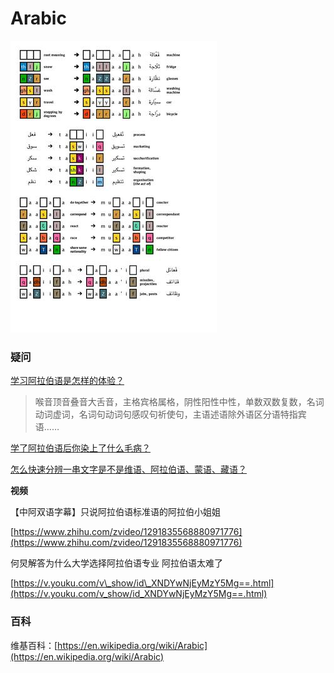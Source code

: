 # Arabic

![](../.gitbook/assets/image%20%282%29.png)

### 疑问

[学习阿拉伯语是怎样的体验？](https://www.zhihu.com/question/57502795/)

> 喉音顶音叠音大舌音，主格宾格属格，阴性阳性中性，单数双数复数，名词动词虚词，名词句动词句感叹句祈使句，主语述语除外语区分语特指宾语……

[学了阿拉伯语后你染上了什么毛病？](https://www.zhihu.com/question/295694115)

[怎么快速分辨一串文字是不是维语、阿拉伯语、蒙语、藏语？](https://www.zhihu.com/question/424602456)

**视频**

【中阿双语字幕】只说阿拉伯语标准语的阿拉伯小姐姐

[https://www.zhihu.com/zvideo/1291835568880971776](https://www.zhihu.com/zvideo/1291835568880971776)

何炅解答为什么大学选择阿拉伯语专业 阿拉伯语太难了

[https://v.youku.com/v\_show/id\_XNDYwNjEyMzY5Mg==.html](https://v.youku.com/v_show/id_XNDYwNjEyMzY5Mg==.html)

### 百科

维基百科：[https://en.wikipedia.org/wiki/Arabic](https://en.wikipedia.org/wiki/Arabic)

